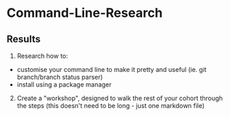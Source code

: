 # Command-Line-Research

## Results
1. Research how to:
  + customise your command line to make it pretty and useful (ie. git branch/branch status parser)
  + install using a package manager
2. Create a "workshop", designed to walk the rest of your cohort through the steps (this doesn't need to be long - just one markdown file)
